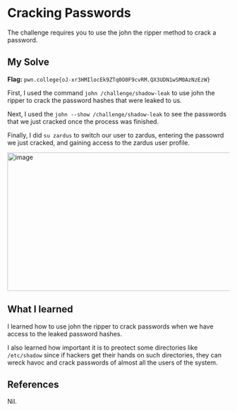# Cracking Passwords
The challenge requires you to use the john the ripper method to crack a password.

## My Solve
**Flag:**  `pwn.college{oJ-xr3HMIlocEk9ZTq0O0F9cvRM.QX3UDN1wSM0AzNzEzW}`

First, I used the command `john /challenge/shadow-leak` to use john the ripper to crack the password hashes that were leaked to us.

Next, I used the `john --show /challenge/shadow-leak` to see the passwords that we just cracked once the process was finished.

Finally, I did `su zardus` to switch our user to zardus, entering the passowrd we just cracked, and gaining access to the zardus user profile.

<img width="634" height="314" alt="image" src="https://github.com/user-attachments/assets/745425fc-0f02-46ce-86c9-2120abe4c5cf" />


## What I learned
I learned how to use john the ripper to crack passwords when we have access to the leaked password hashes.

I also learned how important it is to preotect some directories like `/etc/shadow` since if hackers get their hands on such directories, they can wreck havoc and crack passwords of almost all the users of the system.

## References
Nil.
